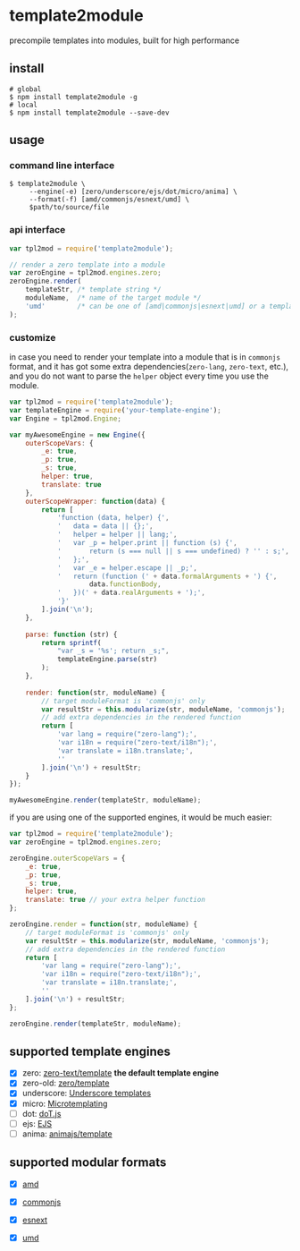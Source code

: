 # template2module

precompile templates into modules, built for high performance

## install

```shell
# global
$ npm install template2module -g
# local
$ npm install template2module --save-dev
```

## usage

### command line interface

```shell
$ template2module \
     --engine(-e) [zero/underscore/ejs/dot/micro/anima] \
     --format(-f) [amd/commonjs/esnext/umd] \
     $path/to/source/file
```

### api interface

```javascript
var tpl2mod = require('template2module');

// render a zero template into a module
var zeroEngine = tpl2mod.engines.zero;
zeroEngine.render(
    templateStr, /* template string */
    moduleName,  /* name of the target module */
    'umd'        /* can be one of [amd|commonjs|esnext|umd] or a template render function*/
);
```

### customize

in case you need to render your template into a module that is in `commonjs` format, and it has got some extra dependencies(`zero-lang`, `zero-text`, etc.), and you do not want to parse the `helper` object every time you use the module.

```javascript
var tpl2mod = require('template2module');
var templateEngine = require('your-template-engine');
var Engine = tpl2mod.Engine;

var myAwesomeEngine = new Engine({
    outerScopeVars: {
        _e: true,
        _p: true,
        _s: true,
        helper: true,
        translate: true
    },
    outerScopeWrapper: function(data) {
        return [
            'function (data, helper) {',
            '   data = data || {};',
            '   helper = helper || lang;',
            '   var _p = helper.print || function (s) {',
            '       return (s === null || s === undefined) ? '' : s;',
            '   };',
            '   var _e = helper.escape || _p;',
            '   return (function (' + data.formalArguments + ') {',
                    data.functionBody,
            '   })(' + data.realArguments + ');',
            '}'
        ].join('\n');
    },
    
    parse: function (str) {
        return sprintf(
            "var _s = '%s'; return _s;",
            templateEngine.parse(str)
        );
    },
    
    render: function(str, moduleName) {
        // target moduleFormat is 'commonjs' only
        var resultStr = this.modularize(str, moduleName, 'commonjs');
        // add extra dependencies in the rendered function
        return [
            'var lang = require("zero-lang");',
            'var i18n = require("zero-text/i18n");',
            'var translate = i18n.translate;',
            ''
        ].join('\n') + resultStr;
    }
});

myAwesomeEngine.render(templateStr, moduleName);
```

if you are using one of the supported engines, it would be much easier:

```javascript
var tpl2mod = require('template2module');
var zeroEngine = tpl2mod.engines.zero;

zeroEngine.outerScopeVars = {
    _e: true,
    _p: true,
    _s: true,
    helper: true,
    translate: true // your extra helper function
};

zeroEngine.render = function(str, moduleName) {
    // target moduleFormat is 'commonjs' only
    var resultStr = this.modularize(str, moduleName, 'commonjs');
    // add extra dependencies in the rendered function
    return [
        'var lang = require("zero-lang");',
        'var i18n = require("zero-text/i18n");',
        'var translate = i18n.translate;',
        ''
    ].join('\n') + resultStr;
};

zeroEngine.render(templateStr, moduleName);
```

## supported template engines

- [x] zero: [zero-text/template](https://github.com/zero/zero-text/blob/master/template.js) **the default template engine**
- [x] zero-old: [zero/template](http://gitlab.alibaba-inc.com/zeroui/zero/blob/master/src/zero/template.js)
- [x] underscore: [Underscore templates](http://underscorejs.org/#template)
- [x] micro: [Microtemplating](http://ejohn.org/blog/javascript-micro-templating)
- [ ] dot: [doT.js](https://github.com/olado/doT)
- [ ] ejs: [EJS](https://github.com/tj/ejs)
- [ ] anima: [animajs/template](http://gitlab.alibaba-inc.com/animajs/template)

## supported modular formats

- [x] [amd](https://github.com/amdjs/amdjs-api/blob/master/AMD.md)
- [x] [commonjs](http://www.commonjs.org/)
- [x] [esnext](https://github.com/tc39/ecma262)
- [x] [umd](https://github.com/umdjs/umd)

